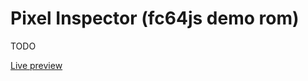 # Pixel Inspector (fc64js demo rom)

TODO

[Live preview](https://theinvader360.github.io/fc64js/rom/demo/pixel-inspector/)
